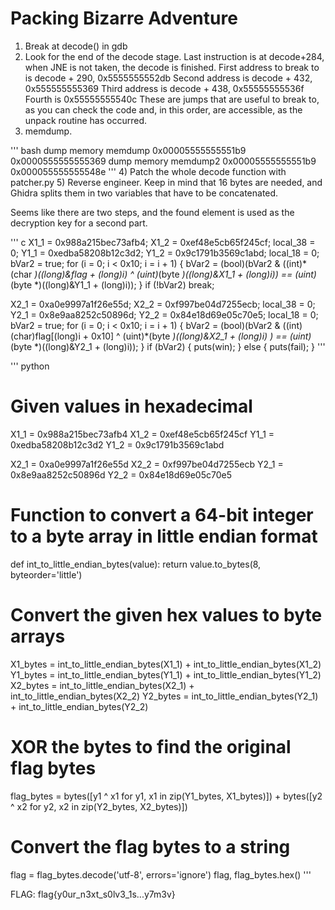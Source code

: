 # Packing Bizarre Adventure

1) Break at decode() in gdb
2) Look for the end of the decode stage. Last instruction is at decode+284, when JNE is not taken, the decode is finished.
First address to break to is decode + 290, 0x5555555552db
Second address is decode + 432, 0x555555555369
Third address is decode + 438, 0x55555555536f
Fourth is 0x55555555540c
These are jumps that are useful to break to, as you can check the code and, in this order, are accessible, as the unpack routine has occurred.
3) memdump.

''' bash
dump memory memdump 0x00005555555551b9 0x0000555555555369 
dump memory memdump2 0x00005555555551b9 0x000055555555548e 
'''
4) Patch the whole decode function with patcher.py
5) Reverse engineer. Keep in mind that 16 bytes are needed, and Ghidra splits them in two variables that have to be concatenated. 

Seems like there are two steps, and the found element is used as the decryption key for a second part. 

''' c
X1_1 = 0x988a215bec73afb4;
    X1_2 = 0xef48e5cb65f245cf;
    local_38 = 0;
    Y1_1 = 0xedba58208b12c3d2;
    Y1_2 = 0x9c1791b3569c1abd;
    local_18 = 0;
    bVar2 = true;
    for (i = 0; i < 0x10; i = i + 1) {
      bVar2 = (bool)(bVar2 & ((int)*(char *)((long)&flag + (long)i) ^
                             (uint)*(byte *)((long)&X1_1 + (long)i)) ==
                             (uint)*(byte *)((long)&Y1_1 + (long)i));
    }
    if (!bVar2) break;


  X2_1 = 0xa0e9997a1f26e55d;
  X2_2 = 0xf997be04d7255ecb;
  local_38 = 0;
  Y2_1 = 0x8e9aa8252c50896d;
  Y2_2 = 0x84e18d69e05c70e5;
  local_18 = 0;
  bVar2 = true;
  for (i = 0; i < 0x10; i = i + 1) {
    bVar2 = (bool)(bVar2 & ((int)(char)flag[(long)i + 0x10] ^ (uint)*(byte *)((long)&X2_1 + (long)i)
                           ) == (uint)*(byte *)((long)&Y2_1 + (long)i));
  }
  if (bVar2) {
    puts(win);
  }
  else {
    puts(fail);
  }
'''

''' python
# Given values in hexadecimal
X1_1 = 0x988a215bec73afb4
X1_2 = 0xef48e5cb65f245cf
Y1_1 = 0xedba58208b12c3d2
Y1_2 = 0x9c1791b3569c1abd

X2_1 = 0xa0e9997a1f26e55d
X2_2 = 0xf997be04d7255ecb
Y2_1 = 0x8e9aa8252c50896d
Y2_2 = 0x84e18d69e05c70e5

# Function to convert a 64-bit integer to a byte array in little endian format
def int_to_little_endian_bytes(value):
    return value.to_bytes(8, byteorder='little')

# Convert the given hex values to byte arrays
X1_bytes = int_to_little_endian_bytes(X1_1) + int_to_little_endian_bytes(X1_2)
Y1_bytes = int_to_little_endian_bytes(Y1_1) + int_to_little_endian_bytes(Y1_2)
X2_bytes = int_to_little_endian_bytes(X2_1) + int_to_little_endian_bytes(X2_2)
Y2_bytes = int_to_little_endian_bytes(Y2_1) + int_to_little_endian_bytes(Y2_2)

# XOR the bytes to find the original flag bytes
flag_bytes = bytes([y1 ^ x1 for y1, x1 in zip(Y1_bytes, X1_bytes)]) + bytes([y2 ^ x2 for y2, x2 in zip(Y2_bytes, X2_bytes)])

# Convert the flag bytes to a string
flag = flag_bytes.decode('utf-8', errors='ignore')
flag, flag_bytes.hex()
'''

FLAG: flag{y0ur_n3xt_s0lv3_1s...y7m3v}